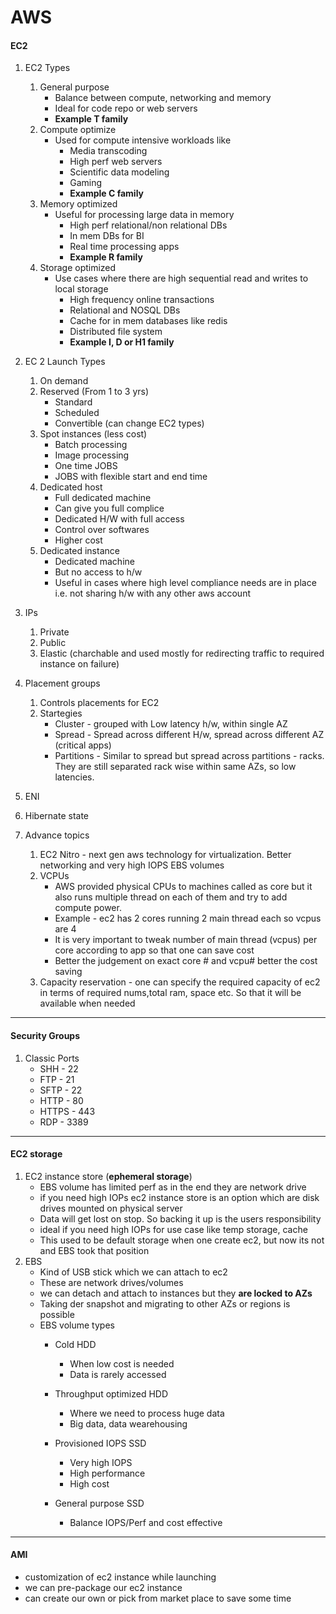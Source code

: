# AWS

#### EC2

1. EC2 Types
   1. General purpose
       - Balance between compute, networking and memory
       - Ideal for code repo or web servers
       - **Example T family**
   2. Compute optimize
       - Used for compute intensive workloads like
         - Media transcoding
         - High perf web servers
         - Scientific data modeling 
         - Gaming 
         - **Example C family**
   3. Memory optimized
       - Useful for processing large data in memory
         - High perf relational/non relational DBs
         - In mem DBs for BI
         - Real time processing apps
         - **Example R family**
   4. Storage optimized
       - Use cases where there are high sequential read and writes to local storage
         - High frequency online transactions
         - Relational and NOSQL DBs
         - Cache for in mem databases like redis
         - Distributed file system
         - **Example I, D or H1 family**

2. EC 2 Launch Types
   1. On demand
   2. Reserved (From 1 to 3 yrs)
       - Standard
       - Scheduled
       - Convertible (can change EC2 types)
   3. Spot instances  (less cost)
       - Batch processing
       - Image processing
       - One time JOBS 
       - JOBS with flexible start and end time
   4. Dedicated host
       - Full dedicated machine
       - Can give you full complice
       - Dedicated H/W with full access
       - Control over softwares
       - Higher cost
   5. Dedicated instance
       - Dedicated machine
       - But no access to h/w
       - Useful in cases where high level compliance needs are in place i.e. not sharing h/w with any other aws account

3. IPs
   1. Private
   2. Public
   3. Elastic (charchable and used mostly for redirecting traffic to required instance on failure)

4. Placement groups
   1. Controls placements for EC2
   2. Startegies
       - Cluster - grouped with Low latency h/w, within single AZ
       - Spread - Spread across different H/w, spread across different AZ (critical apps)
       - Partitions - Similar to spread but spread across partitions - racks. They are still separated rack wise within same AZs, so low latencies.
5. ENI

6. Hibernate state

7. Advance topics
   1. EC2 Nitro - next gen aws technology for virtualization. Better networking and very high IOPS EBS volumes
   2. VCPUs 
         - AWS provided physical CPUs to machines called as core but it also runs multiple thread on each of them and try to add compute power. 
         - Example - ec2 has 2 cores running 2 main thread each so vcpus are 4
         - It is very important to tweak number of main thread (vcpus) per core according to app so that one can save cost
         - Better the judgement on exact core # and vcpu# better the cost saving
   3. Capacity reservation - one can specify the required capacity of ec2 in terms of required nums,total ram, space etc. So that it will be available when needed

---

#### Security Groups
1. Classic Ports
    - SHH - 22
    - FTP - 21
    - SFTP - 22
    - HTTP - 80
    - HTTPS - 443
    - RDP - 3389

---

#### EC2 storage

1. EC2 instance store (**ephemeral storage**)
    - EBS volume has limited perf as in the end they are network drive
    - if you need high IOPs ec2 instance store is an option which are disk drives mounted on physical server
    - Data will get lost on stop. So backing it up is the users responsibility
    - ideal if you need high IOPs for use case like temp storage, cache
    - This used to be default storage when one create ec2, but now its not and EBS took that position
2. EBS
   - Kind of USB stick which we can attach to ec2
   - These are network drives/volumes
   - we can detach and attach to instances but they **are locked to AZs**
   - Taking der snapshot and migrating to other AZs or regions is possible
   - EBS volume types
      - Cold HDD
         - When low cost is needed
         - Data is rarely accessed

      - Throughput optimized HDD
         - Where we need to process huge data
         - Big data, data wearehousing

      - Provisioned IOPS SSD
         - Very high IOPS
         - High performance 
         - High cost

      - General purpose SSD
         - Balance IOPS/Perf and cost effective
  
---

#### AMI 
   - customization of ec2 instance while launching
   - we can pre-package our ec2 instance
   - can create our own or pick from market place to save some time

